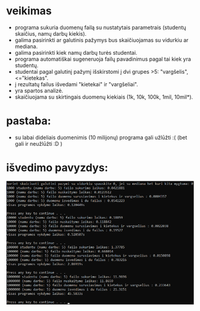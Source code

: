 # veikimas
- programa sukuria duomenų failą su nustatytais parametrais (studentų skaičius, namų darbų kiekis).
- galima pasirinkti ar galutinis pažymys bus skaičiuojamas su vidurkiu ar mediana.
- galima pasirinkti kiek namų darbų turės studentai.
- programa automatiškai sugeneruoja failų pavadinimus pagal tai kiek yra studentų.
- studentai pagal galutinį pažymį išskirstomi į dvi grupes >5: "vargšelis", <="kietekas".
- į rezultatų failus išvedami "kietekai" ir "vargšeliai".
- yra spartos analizė.
- skaičiuojama su skirtingais duomenų kiekiais (1k, 10k, 100k, 1mil, 10mil*).

# pastaba:
- su labai dideliais duomenimis (10 milijonų) programa gali užlūžti :( (bet gali ir neužlūžti :D )

# išvedimo pavyzdys:
![alt text](sparta.png)
